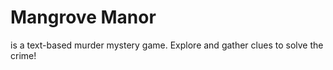 # Mangrove Manor

is a text-based murder mystery game. Explore and gather clues to solve the crime!
